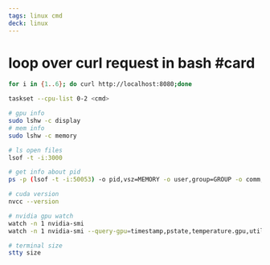 ```yaml
---
tags: linux cmd
deck: linux
---
```


# loop over curl request in bash #card
<!-- 1700192244031 99c6cc910d2c8dcb65a1a5edc973332e -->

```bash
for i in {1..6}; do curl http://localhost:8080;done
```

```bash
taskset --cpu-list 0-2 <cmd>

# gpu info
sudo lshw -c display
# mem info
sudo lshw -c memory

# ls open files
lsof -t -i:3000

# get info about pid
ps -p (lsof -t -i:50053) -o pid,vsz=MEMORY -o user,group=GROUP -o comm,args=ARGS

# cuda version
nvcc --version

# nvidia gpu watch
watch -n 1 nvidia-smi
watch -n 1 nvidia-smi --query-gpu=timestamp,pstate,temperature.gpu,utilization.gpu,utilization.memory,memory.total,memory.free,memory.used --format=csv

# terminal size
stty size
```
